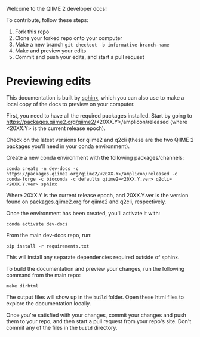 Welcome to the QIIME 2 developer docs!

To contribute, follow these steps:

1. Fork this repo
2. Clone your forked repo onto your computer
3. Make a new branch
   `git checkout -b informative-branch-name`
4. Make and preview your edits
5. Commit and push your edits, and start a pull request

# Previewing edits

This documentation is built by [sphinx](http://www.sphinx-doc.org/en/master/), which you can also use to make a local copy of the docs to preview on your computer.

First, you need to have all the required packages installed. Start by going to https://packages.qiime2.org/qiime2/<20XX.Y>/amplicon/released (where <20XX.Y> is the current release epoch).

Check on the latest versions for qiime2 and q2cli (these are the two QIIME 2 packages you'll need in your conda environment).

Create a new conda environment with the following packages/channels:
```
conda create -n dev-docs -c https://packages.qiime2.org/qiime2/<20XX.Y>/amplicon/released -c conda-forge -c bioconda -c defaults qiime2=<20XX.Y.ver> q2cli=<20XX.Y.ver> sphinx
```

Where 20XX.Y is the current release epoch, and 20XX.Y.ver is the version found on packages.qiime2.org for qiime2 and q2cli, respectively.

Once the environment has been created, you'll activate it with:
```
conda activate dev-docs
```

From the main dev-docs repo, run:
```
pip install -r requirements.txt
```

This will install any separate dependencies required outside of sphinx.

To build the documentation and preview your changes, run the following command from the main repo:
```
make dirhtml
```

The output files will show up in the `build` folder. Open these html files to explore the documentation locally.

Once you're satisfied with your changes, commit your changes and push them to your repo, and then start a pull request from your repo's site. Don't commit any of the files in the `build` directory.
